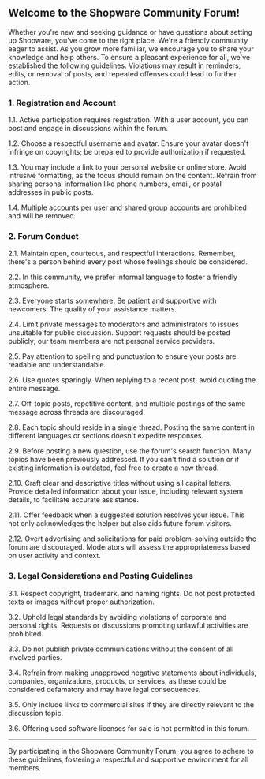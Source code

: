 ## Welcome to the Shopware Community Forum!

Whether you're new and seeking guidance or have questions about setting up Shopware, you've come to the right place. We're a friendly community eager to assist. As you grow more familiar, we encourage you to share your knowledge and help others. To ensure a pleasant experience for all, we've established the following guidelines. Violations may result in reminders, edits, or removal of posts, and repeated offenses could lead to further action.

### 1. Registration and Account

1.1. Active participation requires registration. With a user account, you can post and engage in discussions within the forum.

1.2. Choose a respectful username and avatar. Ensure your avatar doesn't infringe on copyrights; be prepared to provide authorization if requested.

1.3. You may include a link to your personal website or online store. Avoid intrusive formatting, as the focus should remain on the content. Refrain from sharing personal information like phone numbers, email, or postal addresses in public posts.

1.4. Multiple accounts per user and shared group accounts are prohibited and will be removed.

### 2. Forum Conduct

2.1. Maintain open, courteous, and respectful interactions. Remember, there's a person behind every post whose feelings should be considered.

2.2. In this community, we prefer informal language to foster a friendly atmosphere.

2.3. Everyone starts somewhere. Be patient and supportive with newcomers. The quality of your assistance matters.

2.4. Limit private messages to moderators and administrators to issues unsuitable for public discussion. Support requests should be posted publicly; our team members are not personal service providers.

2.5. Pay attention to spelling and punctuation to ensure your posts are readable and understandable.

2.6. Use quotes sparingly. When replying to a recent post, avoid quoting the entire message.

2.7. Off-topic posts, repetitive content, and multiple postings of the same message across threads are discouraged.

2.8. Each topic should reside in a single thread. Posting the same content in different languages or sections doesn't expedite responses.

2.9. Before posting a new question, use the forum's search function. Many topics have been previously addressed. If you can't find a solution or if existing information is outdated, feel free to create a new thread.

2.10. Craft clear and descriptive titles without using all capital letters. Provide detailed information about your issue, including relevant system details, to facilitate accurate assistance.

2.11. Offer feedback when a suggested solution resolves your issue. This not only acknowledges the helper but also aids future forum visitors.

2.12. Overt advertising and solicitations for paid problem-solving outside the forum are discouraged. Moderators will assess the appropriateness based on user activity and context.

### 3. Legal Considerations and Posting Guidelines

3.1. Respect copyright, trademark, and naming rights. Do not post protected texts or images without proper authorization.

3.2. Uphold legal standards by avoiding violations of corporate and personal rights. Requests or discussions promoting unlawful activities are prohibited.

3.3. Do not publish private communications without the consent of all involved parties.

3.4. Refrain from making unapproved negative statements about individuals, companies, organizations, products, or services, as these could be considered defamatory and may have legal consequences.

3.5. Only include links to commercial sites if they are directly relevant to the discussion topic.

3.6. Offering used software licenses for sale is not permitted in this forum.

---

By participating in the Shopware Community Forum, you agree to adhere to these guidelines, fostering a respectful and supportive environment for all members.